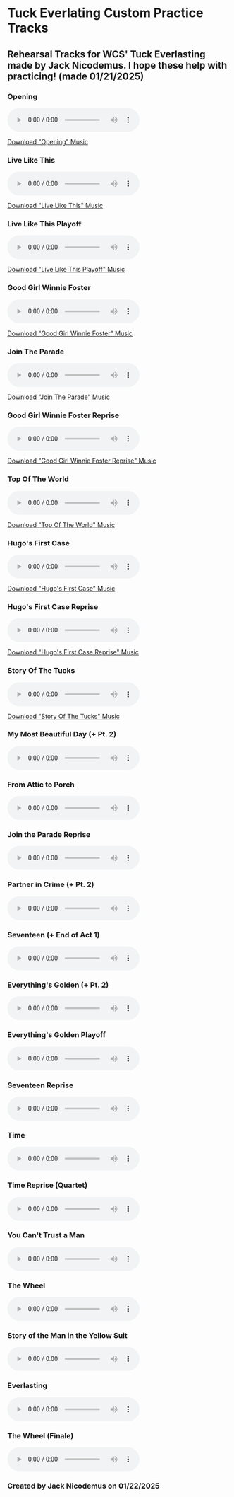 # Tuck Everlating Custom Practice Tracks
## Rehearsal Tracks for WCS' Tuck Everlasting made by Jack Nicodemus. I hope these help with practicing! (made 01/21/2025)



### Opening
<html lang="en">
<head>
    <meta charset="UTF-8">
    <meta name="viewport" content="width=device-width, initial-scale=1.0">
    <title>Audio Player</title>
</head>
<body>
    <audio controls>
        <source src="01_Opening.mp3" type="audio/mpeg">
        Your browser does not support the audio element.
    </audio>
</body>
</html>

[Download "Opening" Music](01_Opening.pdf)

### Live Like This
<html lang="en">
<head>
    <meta charset="UTF-8">
    <meta name="viewport" content="width=device-width, initial-scale=1.0">
    <title>Audio Player</title>
</head>
<body>
    <audio controls>
        <source src="02_Live Like This.mp3" type="audio/mpeg">
        Your browser does not support the audio element.
    </audio>
</body>
</html>

[Download "Live Like This" Music](02_Live_Like_This.pdf)

### Live Like This Playoff
<html lang="en">
<head>
    <meta charset="UTF-8">
    <meta name="viewport" content="width=device-width, initial-scale=1.0">
    <title>Audio Player</title>
</head>
<body>
    <audio controls>
        <source src="03_Live Like This Playoff.mp3" type="audio/mpeg">
        Your browser does not support the audio element.
    </audio>
</body>
</html>

[Download "Live Like This Playoff" Music](03_Live_Like_This_Playoff.pdf)

### Good Girl Winnie Foster
<html lang="en">
<head>
    <meta charset="UTF-8">
    <meta name="viewport" content="width=device-width, initial-scale=1.0">
    <title>Audio Player</title>
</head>
<body>
    <audio controls>
        <source src="04_Good Girl Winnie Foster.mp3" type="audio/mpeg">
        Your browser does not support the audio element.
    </audio>
</body>
</html>

[Download "Good Girl Winnie Foster" Music](04_Good_Girl_Winnie_Foster.pdf)

### Join The Parade
<html lang="en">
<head>
    <meta charset="UTF-8">
    <meta name="viewport" content="width=device-width, initial-scale=1.0">
    <title>Audio Player</title>
</head>
<body>
    <audio controls>
        <source src="05_Join the Parade.mp3" type="audio/mpeg">
        Your browser does not support the audio element.
    </audio>
</body>
</html>

[Download "Join The Parade" Music](05_Join_The_Parade.pdf)

### Good Girl Winnie Foster Reprise
<html lang="en">
<head>
    <meta charset="UTF-8">
    <meta name="viewport" content="width=device-width, initial-scale=1.0">
    <title>Audio Player</title>
</head>
<body>
    <audio controls>
        <source src="06_Good Girl Winnie Foster Reprise.mp3" type="audio/mpeg">
        Your browser does not support the audio element.
    </audio>
</body>
</html>

[Download "Good Girl Winnie Foster Reprise" Music](06_Good_Girl_Winnie_Foster_Reprise.pdf)

### Top Of The World
<html lang="en">
<head>
    <meta charset="UTF-8">
    <meta name="viewport" content="width=device-width, initial-scale=1.0">
    <title>Audio Player</title>
</head>
<body>
    <audio controls>
        <source src="07_Top of the World.mp3" type="audio/mpeg">
        Your browser does not support the audio element.
    </audio>
</body>
</html>

[Download "Top Of The World" Music](07_Top_Of_The_World.pdf)

### Hugo's First Case
<html lang="en">
<head>
    <meta charset="UTF-8">
    <meta name="viewport" content="width=device-width, initial-scale=1.0">
    <title>Audio Player</title>
</head>
<body>
    <audio controls>
        <source src="08_Hugos_First_Case.mp3" type="audio/mpeg">
        Your browser does not support the audio element.
    </audio>
</body>
</html>

[Download "Hugo's First Case" Music](08_Hugos_First_Case.pdf)

### Hugo's First Case Reprise
<html lang="en">
<head>
    <meta charset="UTF-8">
    <meta name="viewport" content="width=device-width, initial-scale=1.0">
    <title>Audio Player</title>
</head>
<body>
    <audio controls>
        <source src="09_Hugos_First_Case_Reprise.mp3" type="audio/mpeg">
        Your browser does not support the audio element.
    </audio>
</body>
</html>

[Download "Hugo's First Case Reprise" Music](09_Hugos_First_Case_Reprise.pdf)

### Story Of The Tucks
<html lang="en">
<head>
    <meta charset="UTF-8">
    <meta name="viewport" content="width=device-width, initial-scale=1.0">
    <title>Audio Player</title>
</head>
<body>
    <audio controls>
        <source src="10_Story of the Tucks.mp3" type="audio/mpeg">
        Your browser does not support the audio element.
    </audio>
</body>
</html>

[Download "Story Of The Tucks" Music](10_Story_Of_The_Tucks.pdf)

### My Most Beautiful Day (+ Pt. 2)
<html lang="en">
<head>
    <meta charset="UTF-8">
    <meta name="viewport" content="width=device-width, initial-scale=1.0">
    <title>Audio Player</title>
</head>
<body>
    <audio controls>
        <source src="11_My Most Beautiful Day (+ Pt. 2).mp3" type="audio/mpeg">
        Your browser does not support the audio element.
    </audio>
</body>
</html>

### From Attic to Porch
<html lang="en">
<head>
    <meta charset="UTF-8">
    <meta name="viewport" content="width=device-width, initial-scale=1.0">
    <title>Audio Player</title>
</head>
<body>
    <audio controls>
        <source src="12_From Attic to Porch.mp3" type="audio/mpeg">
        Your browser does not support the audio element.
    </audio>
</body>
</html>

### Join the Parade Reprise
<html lang="en">
<head>
    <meta charset="UTF-8">
    <meta name="viewport" content="width=device-width, initial-scale=1.0">
    <title>Audio Player</title>
</head>
<body>
    <audio controls>
        <source src="13_Join the Parade Reprise.mp3" type="audio/mpeg">
        Your browser does not support the audio element.
    </audio>
</body>
</html>

### Partner in Crime (+ Pt. 2)
<html lang="en">
<head>
    <meta charset="UTF-8">
    <meta name="viewport" content="width=device-width, initial-scale=1.0">
    <title>Audio Player</title>
</head>
<body>
    <audio controls>
        <source src="14_Partner in Crime (+ Pt. 2).mp3" type="audio/mpeg">
        Your browser does not support the audio element.
    </audio>
</body>
</html>

### Seventeen (+ End of Act 1)
<html lang="en">
<head>
    <meta charset="UTF-8">
    <meta name="viewport" content="width=device-width, initial-scale=1.0">
    <title>Audio Player</title>
</head>
<body>
    <audio controls>
        <source src="15_Seventeen (+ End of Act 1).mp3" type="audio/mpeg">
        Your browser does not support the audio element.
    </audio>
</body>
</html>

### Everything's Golden (+ Pt. 2)
<html lang="en">
<head>
    <meta charset="UTF-8">
    <meta name="viewport" content="width=device-width, initial-scale=1.0">
    <title>Audio Player</title>
</head>
<body>
    <audio controls>
        <source src="16_Everythings_Golden.mp3" type="audio/mpeg">
        Your browser does not support the audio element.
    </audio>
</body>
</html>

### Everything's Golden Playoff
<html lang="en">
<head>
    <meta charset="UTF-8">
    <meta name="viewport" content="width=device-width, initial-scale=1.0">
    <title>Audio Player</title>
</head>
<body>
    <audio controls>
        <source src="17_Everythings_Golden_Playoff.mp3" type="audio/mpeg">
        Your browser does not support the audio element.
    </audio>
</body>
</html>


### Seventeen Reprise
<html lang="en">
<head>
    <meta charset="UTF-8">
    <meta name="viewport" content="width=device-width, initial-scale=1.0">
    <title>Audio Player</title>
</head>
<body>
    <audio controls>
        <source src="18_Seventeen Reprise.mp3" type="audio/mpeg">
        Your browser does not support the audio element.
    </audio>
</body>
</html>

### Time
<html lang="en">
<head>
    <meta charset="UTF-8">
    <meta name="viewport" content="width=device-width, initial-scale=1.0">
    <title>Audio Player</title>
</head>
<body>
    <audio controls>
        <source src="19_Time.mp3" type="audio/mpeg">
        Your browser does not support the audio element.
    </audio>
</body>
</html>

### Time Reprise (Quartet)
<html lang="en">
<head>
    <meta charset="UTF-8">
    <meta name="viewport" content="width=device-width, initial-scale=1.0">
    <title>Audio Player</title>
</head>
<body>
    <audio controls>
        <source src="20_Time Reprise (Quartet).mp3" type="audio/mpeg">
        Your browser does not support the audio element.
    </audio>
</body>
</html>

### You Can't Trust a Man
<html lang="en">
<head>
    <meta charset="UTF-8">
    <meta name="viewport" content="width=device-width, initial-scale=1.0">
    <title>Audio Player</title>
</head>
<body>
    <audio controls>
        <source src="21_Cant_Trust_a_Man.mp3" type="audio/mpeg">
        Your browser does not support the audio element.
    </audio>
</body>
</html>

### The Wheel
<html lang="en">
<head>
    <meta charset="UTF-8">
    <meta name="viewport" content="width=device-width, initial-scale=1.0">
    <title>Audio Player</title>
</head>
<body>
    <audio controls>
        <source src="22_The Wheel.mp3" type="audio/mpeg">
        Your browser does not support the audio element.
    </audio>
</body>
</html>

### Story of the Man in the Yellow Suit
<html lang="en">
<head>
    <meta charset="UTF-8">
    <meta name="viewport" content="width=device-width, initial-scale=1.0">
    <title>Audio Player</title>
</head>
<body>
    <audio controls>
        <source src="23_Story of the Man in the Yellow Suit.mp3" type="audio/mpeg">
        Your browser does not support the audio element.
    </audio>
</body>
</html>

### Everlasting
<html lang="en">
<head>
    <meta charset="UTF-8">
    <meta name="viewport" content="width=device-width, initial-scale=1.0">
    <title>Audio Player</title>
</head>
<body>
    <audio controls>
        <source src="24_Everlasting.mp3" type="audio/mpeg">
        Your browser does not support the audio element.
    </audio>
</body>
</html>

### The Wheel (Finale)
<html lang="en">
<head>
    <meta charset="UTF-8">
    <meta name="viewport" content="width=device-width, initial-scale=1.0">
    <title>Audio Player</title>
</head>
<body>
    <audio controls>
        <source src="25_The Wheel (Finale).mp3" type="audio/mpeg">
        Your browser does not support the audio element.
    </audio>
</body>
</html>


### Created by Jack Nicodemus on 01/22/2025
